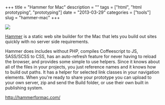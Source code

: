 +++
title = "Hammer for Mac"
description = ""
tags = ["html", "html prototyping", "prototyping"]
date = "2013-03-29"
categories = ["tools"]
slug = "hammer-mac"
+++


<div class="tool-screenshot mb1"><a href="http://hammerformac.com/"><img id="bluga-thumbnail-2813" class="bluga-thumbnail custom" src="//konigi.com/media/bluga/
wt523157b204616_custom.jpg"/></a></div><p><a href="http://hammerformac.com/">Hammer</a> is a static web site builder for the Mac that lets you build out sites quickly with no server side requirements.</p>

<p>Hammer does includes without PHP, compiles Coffeescript to JS, SASS/SCSS to CSS, has an auto-refresh feature for never having to reload the browser, and provides some simple to use helpers. Since it knows about all of the files in your projects, you just reference names and it knows how to build out paths. It has a helper for selected link classes in your navigation elements. When you're ready to share your prototype you can upload to your own server, zip and send the Build folder, or use their own built in publishing system.</p>

  
<p><a href="http://hammerformac.com/">http://hammerformac.com/</a></p>
      
